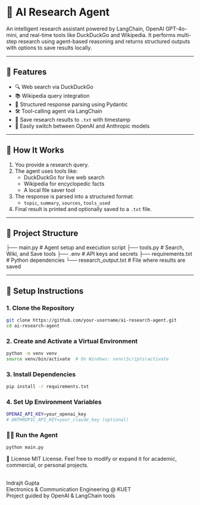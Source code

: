 # 🤖 AI Research Agent

An intelligent research assistant powered by LangChain, OpenAI GPT-4o-mini, and real-time tools like DuckDuckGo and Wikipedia. It performs multi-step research using agent-based reasoning and returns structured outputs with options to save results locally.

---

## 🧠 Features

- 🔍 Web search via DuckDuckGo  
- 📚 Wikipedia query integration  
- 📄 Structured response parsing using Pydantic  
- 🛠 Tool-calling agent via LangChain  
- 💾 Save research results to `.txt` with timestamp  
- 🔀 Easily switch between OpenAI and Anthropic models

---

## 🚀 How It Works

1. You provide a research query.
2. The agent uses tools like:
   - DuckDuckGo for live web search
   - Wikipedia for encyclopedic facts
   - A local file saver tool
3. The response is parsed into a structured format:
   - `topic`, `summary`, `sources`, `tools_used`
4. Final result is printed and optionally saved to a `.txt` file.

---

## 🧩 Project Structure
├── main.py # Agent setup and execution script
├── tools.py # Search, Wiki, and Save tools
├── .env # API keys and secrets
├── requirements.txt # Python dependencies
└── research_output.txt # File where results are saved

---

## 🔧 Setup Instructions

### 1. Clone the Repository

```bash
git clone https://github.com/your-username/ai-research-agent.git
cd ai-research-agent
```

### 2. Create and Activate a Virtual Environment
```bash
python -m venv venv
source venv/bin/activate  # On Windows: venv\Scripts\activate
```

### 3. Install Dependencies

```bash
pip install -r requirements.txt

```
### 4. Set Up Environment Variables
```bash
OPENAI_API_KEY=your_openai_key
# ANTHROPIC_API_KEY=your_claude_key (optional)

```

### 🏃‍♂️ Run the Agent
```bash
python main.py

```
📄 License
MIT License. Feel free to modify or expand it for academic, commercial, or personal projects.

</br>
Indrajit Gupta</br>
Electronics & Communication Engineering @ KUET </br>
Project guided by OpenAI & LangChain tools

